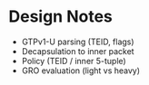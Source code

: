 # Design Notes

- GTPv1-U parsing (TEID, flags)
- Decapsulation to inner packet
- Policy (TEID / inner 5-tuple)
- GRO evaluation (light vs heavy)
